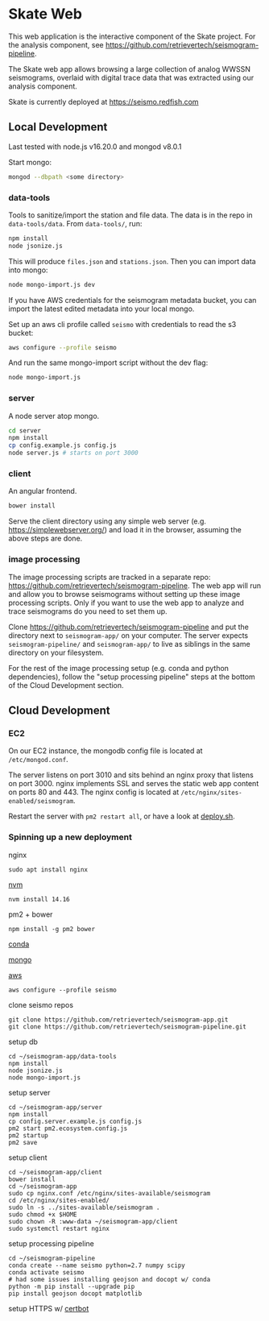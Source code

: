 Skate Web
==============

This web application is the interactive component of the Skate project. For the analysis component, see https://github.com/retrievertech/seismogram-pipeline.

The Skate web app allows browsing a large collection of analog WWSSN seismograms, overlaid with digital trace data that was extracted using our analysis component.

Skate is currently deployed at https://seismo.redfish.com

Local Development
-----------------

Last tested with node.js v16.20.0 and mongod v8.0.1

Start mongo:
```sh
mongod --dbpath <some directory>
```

### data-tools
Tools to sanitize/import the station and file data. The data is in the repo in `data-tools/data`. From `data-tools/`, run:
```sh
npm install
node jsonize.js
```

This will produce `files.json` and `stations.json`. Then you can import data into mongo:
```sh
node mongo-import.js dev
```

If you have AWS credentials for the seismogram metadata bucket, you can import the latest edited metadata into your local mongo.

Set up an aws cli profile called `seismo` with credentials to read the s3 bucket:
```sh
aws configure --profile seismo
```

And run the same mongo-import script without the dev flag:

```sh
node mongo-import.js
```

### server
A node server atop mongo.
```sh
cd server
npm install
cp config.example.js config.js
node server.js # starts on port 3000
```

### client
An angular frontend.
```sh
bower install
```
Serve the client directory using any simple web server (e.g. https://simplewebserver.org/) and load it in the browser, assuming the above steps are done.


### image processing
The image processing scripts are tracked in a separate repo: https://github.com/retrievertech/seismogram-pipeline. The web app will run and allow you to browse seismograms without setting up these image processing scripts. Only if you want to use the web app to analyze and trace seismograms do you need to set them up.

Clone https://github.com/retrievertech/seismogram-pipeline and put the directory next to `seismogram-app/` on your computer. The server expects `seismogram-pipeline/` and `seismogram-app/` to live as siblings in the same directory on your filesystem.

For the rest of the image processing setup (e.g. conda and python dependencies), follow the "setup processing pipeline" steps at the bottom of the Cloud Development section.


Cloud Development
-----------------

### EC2
On our EC2 instance, the mongodb config file is located at `/etc/mongod.conf`.

The server listens on port 3010 and sits behind an nginx proxy that listens on port 3000.
nginx implements SSL and serves the static web app content on ports 80 and 443.
The nginx config is located at `/etc/nginx/sites-enabled/seismogram`.

Restart the server with `pm2 restart all`, or have a look at [deploy.sh](deploy.sh).


### Spinning up a new deployment

nginx
```
sudo apt install nginx
```

[nvm](https://github.com/nvm-sh/nvm#installing-and-updating)
```
nvm install 14.16
```

pm2 + bower
```
npm install -g pm2 bower
```

[conda](https://docs.conda.io/projects/conda/en/latest/user-guide/install/linux.html)


[mongo](https://www.mongodb.com/docs/manual/tutorial/install-mongodb-on-ubuntu/)


[aws](https://docs.aws.amazon.com/cli/latest/userguide/getting-started-install.html#cliv2-linux-install)
```
aws configure --profile seismo
```


clone seismo repos
```
git clone https://github.com/retrievertech/seismogram-app.git
git clone https://github.com/retrievertech/seismogram-pipeline.git
```

setup db
```
cd ~/seismogram-app/data-tools
npm install
node jsonize.js
node mongo-import.js
```

setup server
```
cd ~/seismogram-app/server
npm install
cp config.server.example.js config.js
pm2 start pm2.ecosystem.config.js
pm2 startup
pm2 save
```

setup client
```
cd ~/seismogram-app/client
bower install
cd ~/seismogram-app
sudo cp nginx.conf /etc/nginx/sites-available/seismogram
cd /etc/nginx/sites-enabled/
sudo ln -s ../sites-available/seismogram .
sudo chmod +x $HOME
sudo chown -R :www-data ~/seismogram-app/client
sudo systemctl restart nginx
```

setup processing pipeline
```
cd ~/seismogram-pipeline
conda create --name seismo python=2.7 numpy scipy
conda activate seismo
# had some issues installing geojson and docopt w/ conda
python -m pip install --upgrade pip
pip install geojson docopt matplotlib
```

setup HTTPS w/ [certbot](https://certbot.eff.org/)

